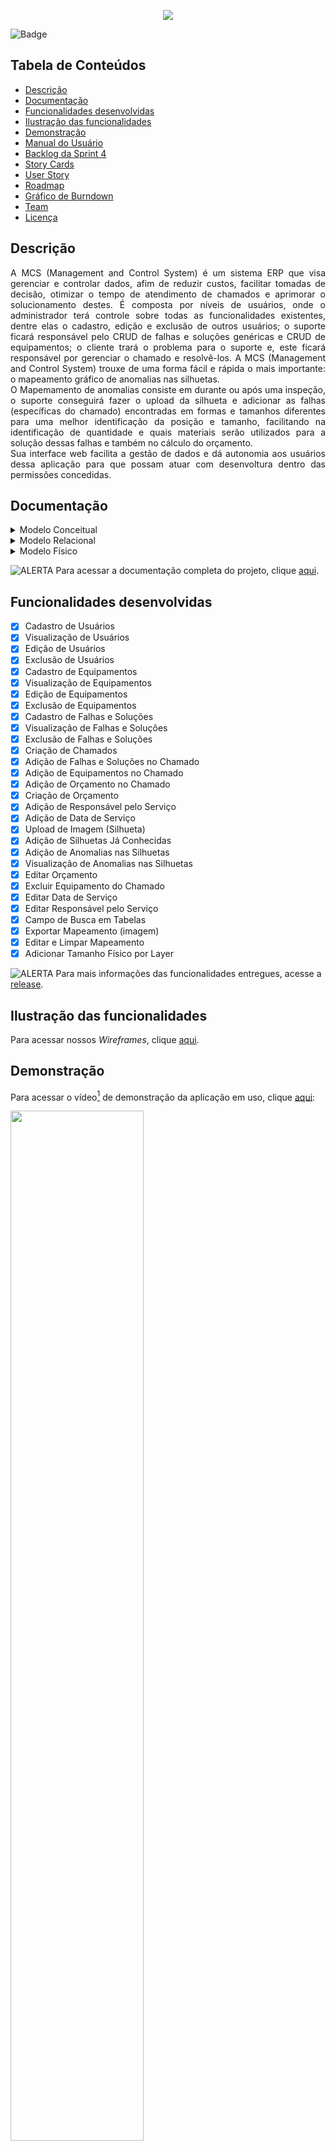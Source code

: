 <p align="center">
  <img src="https://github.com/DolphinDatabase/MCS/blob/main/Imagens/LogoMCS.png"/>
</p>

![Badge](https://img.shields.io/badge/STATUS-CONCLUÍDO-green?style=flat-square&logo=)


## Tabela de Conteúdos

 * [Descrição](#descrição)
 * [Documentação](#documentação)
 * [Funcionalidades desenvolvidas](#funcionalidades-desenvolvidas)
 * [Ilustração das funcionalidades](#ilustração-das-funcionalidades)
 * [Demonstração](#demonstração)
 * [Manual do Usuário](#manual-do-usuário)
 * [Backlog da Sprint 4](#backlog-da-sprint-4) 
 * [Story Cards](#story-cards)  
 * [User Story](#user-story)   
 * [Roadmap](#roadmap)
 * [Gráfico de Burndown](#gráfico-de-burndown)
 * [Team](#team)
 * [Licença](#licença)

## Descrição
<p align="justify">
A MCS (Management and Control System) é um sistema ERP que visa gerenciar e controlar dados, afim de reduzir custos, facilitar tomadas de decisão, otimizar o tempo de atendimento de chamados e aprimorar o solucionamento destes. 
É composta por níveis de usuários, onde o administrador terá controle sobre todas as funcionalidades existentes, dentre elas o cadastro, edição e exclusão de outros usuários; o suporte ficará responsável pelo CRUD de falhas e soluções genéricas e CRUD de equipamentos; o cliente trará o problema para o suporte e, este ficará responsável por gerenciar o chamado e resolvê-los.
A MCS (Management and Control System) trouxe de uma forma fácil e rápida o mais importante: o mapeamento gráfico de anomalias nas silhuetas.
<br/>
O Mapemamento de anomalias consiste em durante ou após uma inspeção, o suporte conseguirá fazer o upload da silhueta e adicionar as falhas (específicas do chamado) 
encontradas em formas e tamanhos diferentes para uma melhor identificação da posição e tamanho, facilitando na identificação de quantidade e quais materiais serão 
utilizados para a solução dessas falhas e também no cálculo do orçamento.
<br/>
Sua interface web facilita a gestão de dados e dá autonomia aos usuários dessa aplicação para que possam atuar com desenvoltura dentro das permissões concedidas.
  
## Documentação
  
  <details><summary>Modelo Conceitual</summary>
  
  <img src="https://github.com/DolphinDatabase/MCS/blob/sprint-3/Documenta%C3%A7%C3%A3o/SPRINT3/Modelos_Banco/conceitual.png">
 
  </details>
  
  <details><summary>Modelo Relacional</summary>
  
  <img src="https://github.com/DolphinDatabase/MCS/blob/sprint-3/Documenta%C3%A7%C3%A3o/SPRINT3/Modelos_Banco/logico.png">
  
  </details>
  
  <details><summary>Modelo Físico</summary>
  
 ```bash
Create table Niveis(
	nvl_id Number (6),
	nvl_niveis Varchar (10),
	constraint pk_nvl Primary key (nvl_id)
);

Create Usuario(
	user_id Number (6),
	user_senha Number (16),
	user_email Varchar (50),
	user_nome Varchar (60),
	user_nivel Number (6),
	user_cpf Varchar (12),
	user_cnpj Varchar (15),
	constraint pk_usuario Primary key (user_id),
	constraint fk_user_nvl foreign key (user_nivel) references Niveis (nvl_id)
);

Create table Localizacao(
	loc_id Number (8),
	loc_cep Number (9),
	loc_cidade Varchar (60),
	loc_bairro Varchar (60),
	loc_complemento Varchar (60),
	loc_uf Varchar (60),
	loc_num Number (20),
	loc_ende Varchar (50),
	constraint pk_local Primary key (loc_id)
);

Create table Equipamento(
	equip_id Number (6),
	equip_num Varchar (12),
	equip_modelo Varchar (50),
	equip_desc Text,
	constraint pk_equip Primary Key (equip_id),
	constraint uk_num Unique Key (equip_num)
);

Create table Chamado(
	chama_id Number (9),
	chama_status Number (1) constraint ck_chama_status Check (chama_status in (0,1)),
	chama_data_inico date default System,
	chama_data_termino date default System,
	chama_descricao text,
	chama_usuario Number (6),
	chama_localizacao Number (6),
	chama_equip Number (6),
	constraint pk_chama Primary key (chama_id),
	constraint fk_chama_usuario foreign key (chama_usuario) references Usuario (user_id),
	constraint fk_chama_localizacao foreign key (chama_localizacao) references Localizacao (loc_id),
	constraint fk_chama_equip foreign key (chama_equip) references Equipamento (equip_id)
);

Create table Mapeamento(
	map_id Number (9),
	map_nome Varchar (160),
	map_link Varchar (200),
	constraint pk_map Primary key (map_id)
);


Create table Layer(
	layer_id Number (6),
 	layer_x Bigint,
	layer_y Bigint,
	layer_color varchar (60),
	layer_chama Number (9),
	layer_map Number (9),
	layer_size Varchar (250),
	layer_tipo Varchar (250),
	constraint pk_layer Primary key (layer_id),
	constraint fk_layer_chama Foreign key (layer_chama) references Chamado (chama_id),
	constraint fk_layer_map Foreign key (layer_map) references Mapeamento (map_id)
	
);

Create table Orcamento(
	orc_id Number (6),
	orc_obs Text,
	orc_valor Number (8,2),
	orc_chama Number (8),
	contraint pk_orc Primary key (orc_id),
	constraint fk_orc_chama foreign key (orc_chama) references Chamado (chama_id)
);

Create table Falhas(
	falha_id Number (6),
	falha_nome Varchar (60),
	falha_nivel Varchar constraint ck_falha_nivel Check (falha_nivel in('Baixa', 'Média', 'Alta')),
	falha_cor Varchar (30)
	constraint pk_falha Primary key (falha_id)
);

Create table chamado/falha(
	CF_id Number (6),
	CF_chamado Number (6),
	CF_medidas Varchar (80),
	CF_problema Number (6),
	constraint pk_CF Primary key (CF_id),
	constraint fk_CF_chamado foreign key (CF_chamado) references Chamado (chama_id),
	constraint fk_CF_problema foreign key (CF_problema) references Problema (prob_id)
);

Create table Solucao(
	soluc_id Number (6),
	soluc_nome Varchar (60),
	constraint pk_soluc Primary key (soluc_id),
);

Create table falhas/solucoes(
	FS_id Number (6),
	FS_falha_id Number (6),
	FS_soluc_id Number (6),
	FS_falha Number (20),
	FS_layer_id Number (6),
	FS_desc Text,
	FS_prioridade Varchar (10)
constraint ck_FS_prioridade Check (FS_prioridade in ('Baixa', 'Média', 'Alta')),
	FS_data date default System,
	constraint pk_FS Primary key (FS_id),
	constraint fk_FS_falha_id foreign key (FS_falha_id) references Falhas (falha_id),
	constraint fk_FS_soluc_id foreign key (FS_soluc_id) references Solucoes (soluc_id),
	constraint fk_FS_layer foreign key (FS_layer_id) references Layer
);
 ```
  
  </details>
  
![ALERTA](https://github.com/DolphinDatabase/MCS/blob/sprint-4/Imagens/Alerta.svg) 
Para acessar a documentação completa do projeto, clique [aqui](https://github.com/DolphinDatabase/MCS/blob/sprint-4/Documenta%C3%A7%C3%A3o/SPRINT4/MCS_Documenta%C3%A7%C3%A3o.pdf).

## Funcionalidades desenvolvidas 

- [X] Cadastro de Usuários
- [X] Visualização de Usuários
- [X] Edição de Usuários
- [X] Exclusão de Usuários
- [X] Cadastro de Equipamentos
- [X] Visualização de Equipamentos
- [X] Edição de Equipamentos
- [X] Exclusão de Equipamentos
- [X] Cadastro de Falhas e Soluções
- [X] Visualização de Falhas e Soluções
- [X] Exclusão de Falhas e Soluções
- [X] Criação de Chamados
- [X] Adição de Falhas e Soluções no Chamado
- [X] Adição de Equipamentos no Chamado
- [X] Adição de Orçamento no Chamado
- [X] Criação de Orçamento
- [X] Adição de Responsável pelo Serviço
- [X] Adição de Data de Serviço
- [X] Upload de Imagem (Silhueta)
- [X] Adição de Silhuetas Já Conhecidas
- [X] Adição de Anomalias nas Silhuetas
- [X] Visualização de Anomalias nas Silhuetas
- [X] Editar Orçamento
- [X] Excluir Equipamento do Chamado
- [X] Editar Data de Serviço
- [X] Editar Responsável pelo Serviço
- [X] Campo de Busca em Tabelas
- [X] Exportar Mapeamento (imagem)
- [X] Editar e Limpar Mapeamento
- [X] Adicionar Tamanho Físico por Layer

![ALERTA](https://github.com/DolphinDatabase/MCS/blob/main/Imagens/Alerta.svg) Para mais informações das funcionalidades entregues, acesse a [release](https://github.com/DolphinDatabase/MCS/releases/tag/Sprint4).

## Ilustração das funcionalidades

Para acessar nossos *Wireframes*, clique [aqui](https://www.figma.com/file/MM0pLqbdpFde9cqt9upsWx/MCS-Dolphin?node-id=0%3A1).
 
## Demonstração
 
Para acessar o vídeo[^1] de demonstração da aplicação em uso, clique [aqui](https://youtu.be/AMuy8FwWIlU):

[<img src="https://github.com/DolphinDatabase/MCS/blob/sprint-3/Imagens/MCS_Youtube.png" width="65%" height="65%">](https://youtu.be/AMuy8FwWIlU "MCS vídeo Demonstração")

## Manual do Usuário

Para acessar o manual do usuário, clique [aqui](https://github.com/DolphinDatabase/MCS/blob/sprint-3/Manual/MCS_ManualdoUsu%C3%A1rio.pdf).

## Backlog da Sprint 4

- [X] ![EPIC](https://github.com/DolphinDatabase/MCS/blob/main/Imagens/Epic.svg) **SPRINT 4:**  Melhorias
- [X] ![STORY](https://github.com/DolphinDatabase/MCS/blob/main/Imagens/Story.svg) Melhorias no Mapeamento de Anomalias
- [X] ![STORY](https://github.com/DolphinDatabase/MCS/blob/main/Imagens/Story.svg) Melhorias nas Tabelas
- [X] ![STORY](https://github.com/DolphinDatabase/MCS/blob/main/Imagens/Story.svg) Melhorias no Relatório
	
## Story Cards

<p align="center">
  <img src="https://github.com/DolphinDatabase/MCS/blob/main/Documenta%C3%A7%C3%A3o/SPRINT4/StoryCards/StoryCards.gif"/>
</p>

## User Story

<details><summary>Story 17 - Melhorias no Mapeamento</summary>
  
| Como | Eu quero | Para que |
| ------- | ------- | ------- |
| Usuário do sistema. | Editar e exportar o mapeamento de anomalias. | Seja possível ter mais precisão. |
  
</details>


<details><summary>Story 18 - Melhorias no Relatório</summary>
  
| Como | Eu quero | Para que |
| ------- | ------- | ------- |
| Usuário suporte e administrador do sistema. | Remover equipamentos não utilizados e editar orçamento, data e responsável pelo serviço. | Seja possível manter o relatório atualizado. |
  
</details>


<details><summary>Story 19 - Melhorias nas Tabelas</summary>
  
| Como | Eu quero | Para que |
| ------- | ------- | ------- |
| Usuário suporte e administrador. | Remover falhas e buscar nas tabelas. | A aplicação seja intuitiva e de fácil usabilidade. |
  
</details>

## Roadmap

Para acessar nosso *Roadmap*, clique [aqui](https://dolphin-database.atlassian.net/jira/software/projects/MCS/boards/4/roadmap?shared=&atlOrigin=eyJpIjoiZmEyMzdjZDQyYmVjNDY4MDkzNTU4MjMxNmMxMzQyYTUiLCJwIjoiaiJ9).

## Gráfico de Burndown

Para acessar nosso *Burndown*, clique [aqui](https://docs.google.com/spreadsheets/d/1vpQcUu1juZS8FrYtSsswkTVR81DtXTfCM-VG5vSXsbA/edit?usp=sharing).
 
## Team

<a href="https://github.com/beamedeiros" target="_blank"><img src="https://github.com/DolphinDatabase/MCS/blob/sprint-2/Imagens/Team/BeatrizMedeiros.png" height="65" width="65" align="left" target="_blank" ></a>
<a href="https://github.com/pdrMottaS" target="_blank"><img src="https://github.com/DolphinDatabase/MCS/blob/sprint-2/Imagens/Team/PedroMotta.png" height="65" width="65" align="left" target="_blank" ></a>
<a href="https://github.com/Borgarelli" target="_blank"><img src="https://github.com/DolphinDatabase/MCS/blob/sprint-2/Imagens/Team/Kau%C3%A3Borgarelli.png" height="65" width="65" align="left" target="_blank" ></a>
 <br/>
<br></br>
Para mais informações[^2], clique [aqui](https://github.com/DolphinDatabase/MCS/wiki/Development-Team).


## Licença  

Este projeto esta sob licença [MIT](https://github.com/DolphinDatabase/MCS/blob/main/LICENSE).<br/>

[^1]: Vídeo produzido e editado pelos integrantes do grupo.
[^2]: Equipe responsável pelo desenvolvimento do Projeto Integrador.
